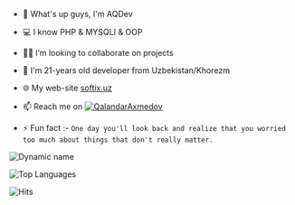 - 👋 What's up guys, I'm AQDev
- 💻 I know PHP & MYSQLI & OOP
- 👨‍💻 I’m looking to collaborate on projects
- 💬 I'm 21-years old developer from Uzbekistan/Khorezm
- 🌐 My web-site [softix.uz](http://softix.uz/)
- 📫 Reach me on [![QalandarAxmedov](https://img.shields.io/badge/QalandarAxmedov-30302f?style=flat&logo=telegram)](https://t.me/QalandarAxmedov)

- ⚡ Fun fact :- `One day you'll look back and realize that you worried too much about things that don't really matter.`

![Dynamic name](https://github-readme-stats.vercel.app/api?username=QalandarAxmedov&show_icons=true&theme=radical)

![Top Languages](https://github-readme-stats.vercel.app/api/top-langs/?username=QalandarAxmedov&layout=compact&theme=radical)

![Hits](https://hits.seeyoufarm.com/api/count/incr/badge.svg?url=https://github.com/QalandarAxmedov/)
